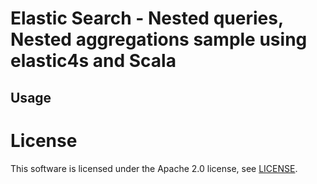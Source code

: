 # Elastic Search - Nested queries, Nested aggregations sample using elastic4s and Scala

## Usage

# License

This software is licensed under the Apache 2.0 license, see [LICENSE](https://github.com/ksarath/es-elastic4s-sample/blob/master/LICENSE).

